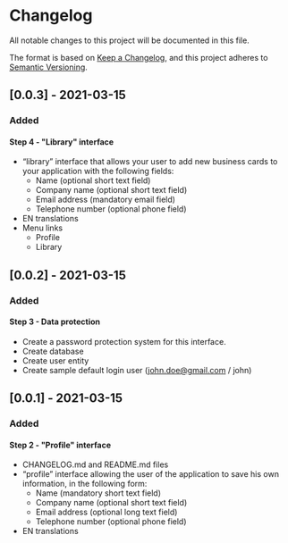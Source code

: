 # Changelog

All notable changes to this project will be documented in this file.

The format is based on [Keep a Changelog](https://keepachangelog.com/en/1.0.0/),
and this project adheres to [Semantic Versioning](https://semver.org/spec/v2.0.0.html).

## [0.0.3] - 2021-03-15

### Added

#### Step 4 - "Library" interface

- “library” interface that allows your user to add new business cards to your application with the
following fields:
    - Name (optional short text field)
    - Company name (optional short text field)
    - Email address (mandatory email field)
    - Telephone number (optional phone field)
- EN translations
- Menu links
    - Profile
    - Library

## [0.0.2] - 2021-03-15

### Added

#### Step 3 - Data protection

- Create a password protection system for this interface.
- Create database
- Create user entity
- Create sample default login user (john.doe@gmail.com / john)

## [0.0.1] - 2021-03-15

### Added

#### Step 2 - "Profile" interface

- CHANGELOG.md and README.md files
- “profile” interface allowing the user of the application to save his own information, in the following
form:
    - Name (mandatory short text field)
    - Company name (optional short text field)
    - Email address (optional long text field)
    - Telephone number (optional phone field)
- EN translations
